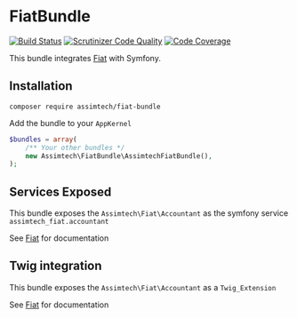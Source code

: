 # FiatBundle

[![Build Status](https://travis-ci.org/assimtech/fiat-bundle.svg?branch=master)](https://travis-ci.org/assimtech/fiat-bundle)
[![Scrutinizer Code Quality](https://scrutinizer-ci.com/g/assimtech/fiat-bundle/badges/quality-score.png?b=master)](https://scrutinizer-ci.com/g/assimtech/fiat-bundle/?branch=master)
[![Code Coverage](https://scrutinizer-ci.com/g/assimtech/fiat-bundle/badges/coverage.png?b=master)](https://scrutinizer-ci.com/g/assimtech/fiat-bundle/?branch=master)

This bundle integrates [Fiat](https://github.com/assimtech/fiat) with Symfony.



## Installation

```shell
composer require assimtech/fiat-bundle
```

Add the bundle to your `AppKernel`

```php
$bundles = array(
    /** Your other bundles */
    new Assimtech\FiatBundle\AssimtechFiatBundle(),
);
```


## Services Exposed

This bundle exposes the `Assimtech\Fiat\Accountant` as the symfony service `assimtech_fiat.accountant`

See [Fiat](https://github.com/assimtech/fiat) for documentation


## Twig integration

This bundle exposes the `Assimtech\Fiat\Accountant` as a `Twig_Extension`

See [Fiat](https://github.com/assimtech/fiat) for documentation
